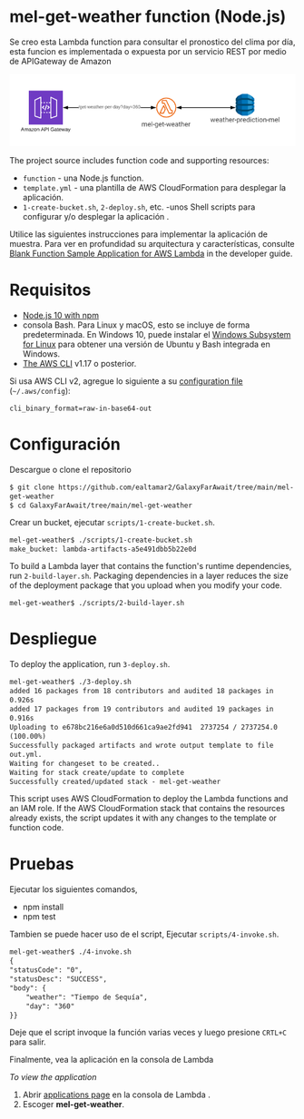 # mel-get-weather function (Node.js)

 Se creo esta Lambda function para consultar el pronostico del clima por día, esta funcion es implementada o expuesta por un servicio REST
 por medio de APIGateway de Amazon

![Architecture](/mel-get-weather/images/mel-get-weather.PNG)

The project source includes function code and supporting resources:

- `function` - una Node.js function.
- `template.yml` - una plantilla de AWS CloudFormation para desplegar la aplicación.
- `1-create-bucket.sh`, `2-deploy.sh`, etc. -unos Shell scripts para configurar y/o desplegar la aplicación .

Utilice las siguientes instrucciones para implementar la aplicación de muestra. Para ver en profundidad su arquitectura y características, consulte [Blank Function Sample Application for AWS Lambda](https://docs.aws.amazon.com/lambda/latest/dg/samples-mel-get-weather.html) in the developer guide.

# Requisitos
- [Node.js 10 with npm](https://nodejs.org/en/download/releases/)
- consola Bash. Para Linux y macOS, esto se incluye de forma predeterminada. En Windows 10, puede instalar el [Windows Subsystem for Linux](https://docs.microsoft.com/en-us/windows/wsl/install-win10) para obtener una versión de Ubuntu y Bash integrada en Windows.
- [The AWS CLI](https://docs.aws.amazon.com/cli/latest/userguide/cli-chap-install.html) v1.17 o posterior.

 Si usa AWS CLI v2, agregue lo siguiente a su [configuration file](https://docs.aws.amazon.com/cli/latest/userguide/cli-configure-files.html) (`~/.aws/config`):

```
cli_binary_format=raw-in-base64-out
```

# Configuración
Descargue o clone el repositorio 

    $ git clone https://github.com/ealtamar2/GalaxyFarAwait/tree/main/mel-get-weather
    $ cd GalaxyFarAwait/tree/main/mel-get-weather

 Crear un bucket, ejecutar `scripts/1-create-bucket.sh`.

    mel-get-weather$ ./scripts/1-create-bucket.sh
    make_bucket: lambda-artifacts-a5e491dbb5b22e0d

To build a Lambda layer that contains the function's runtime dependencies, run `2-build-layer.sh`. Packaging dependencies in a layer reduces the size of the deployment package that you upload when you modify your code.

    mel-get-weather$ ./scripts/2-build-layer.sh

# Despliegue
To deploy the application, run `3-deploy.sh`.

    mel-get-weather$ ./3-deploy.sh
    added 16 packages from 18 contributors and audited 18 packages in 0.926s
    added 17 packages from 19 contributors and audited 19 packages in 0.916s
    Uploading to e678bc216e6a0d510d661ca9ae2fd941  2737254 / 2737254.0  (100.00%)
    Successfully packaged artifacts and wrote output template to file out.yml.
    Waiting for changeset to be created..
    Waiting for stack create/update to complete
    Successfully created/updated stack - mel-get-weather

This script uses AWS CloudFormation to deploy the Lambda functions and an IAM role. If the AWS CloudFormation stack that contains the resources already exists, the script updates it with any changes to the template or function code.

# Pruebas

Ejecutar los siguientes comandos,

* npm install
* npm test

Tambien se puede hacer uso de el script, Ejecutar `scripts/4-invoke.sh`.

    mel-get-weather$ ./4-invoke.sh
    {
    "statusCode": "0",
    "statusDesc": "SUCCESS",
    "body": {
        "weather": "Tiempo de Sequía",
        "day": "360"
    }}

Deje que el script invoque la función varias veces y luego presione `CRTL+C` para salir.


Finalmente, vea la aplicación en la consola de Lambda

*To view the application*
1. Abrir [applications page](https://console.aws.amazon.com/lambda/home#/applications) en la consola de Lambda .
2. Escoger **mel-get-weather**.


